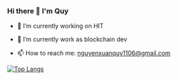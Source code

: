 
### Hi there 👋 I'm Quy

- 🔭 I’m currently working on HIT

- 🌱 I’m currently work as blockchain dev

- 📫 How to reach me: nguyenxuanquy1106@gmail.com 

[![Top Langs](https://github-readme-stats.vercel.app/api/top-langs/?username=nguyenxuanquy10)](https://github.com/anuraghazra/github-readme-stats)




